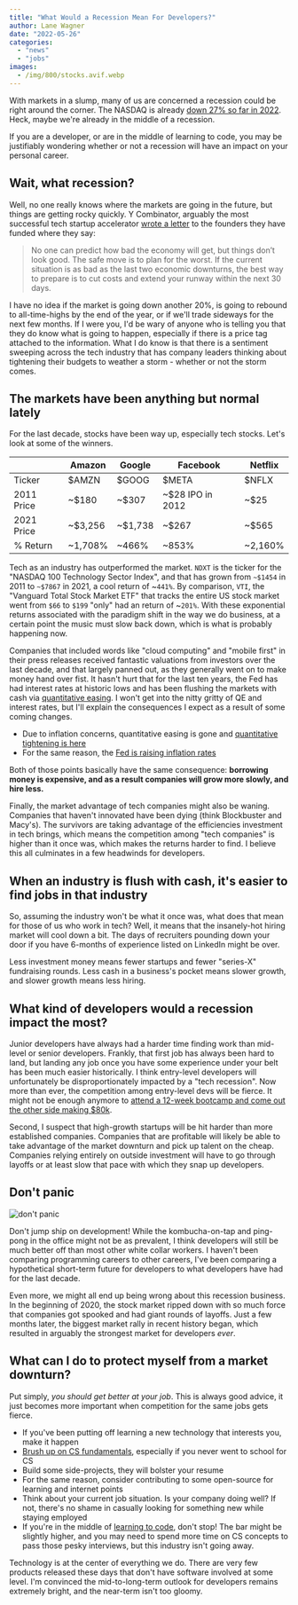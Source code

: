 ```yaml
---
title: "What Would a Recession Mean For Developers?"
author: Lane Wagner
date: "2022-05-26"
categories:
  - "news"
  - "jobs"
images:
  - /img/800/stocks.avif.webp
---
```


With markets in a slump, many of us are concerned a recession could be right around the corner. The NASDAQ is already [down 27% so far in 2022](https://www.marketwatch.com/investing/index/comp). Heck, maybe we're already in the middle of a recession.

If you are a developer, or are in the middle of learning to code, you may be justifiably wondering whether or not a recession will have an impact on your personal career.

## Wait, what recession?

Well, no one really knows where the markets are going in the future, but things are getting rocky quickly. Y Combinator, arguably the most successful tech startup accelerator [wrote a letter](https://techcrunch.com/2022/05/19/yc-advises-founders-to-plan-for-the-worst/) to the founders they have funded where they say:

> No one can predict how bad the economy will get, but things don’t look good. The safe move is to plan for the worst. If the current situation is as bad as the last two economic downturns, the best way to prepare is to cut costs and extend your runway within the next 30 days.

I have no idea if the market is going down another 20%, is going to rebound to all-time-highs by the end of the year, or if we'll trade sideways for the next few months. If I were you, I'd be wary of anyone who is telling you that they do know what is going to happen, especially if there is a price tag attached to the information. What I do know is that there is a sentiment sweeping across the tech industry that has company leaders thinking about tightening their budgets to weather a storm - whether or not the storm comes.

## The markets have been anything but normal lately

For the last decade, stocks have been way up, especially tech stocks. Let's look at some of the winners.

|            | Amazon  | Google  | Facebook         | Netflix |
| ---------- | ------- | ------- | ---------------- | ------- |
| Ticker     | $AMZN   | $GOOG   | $META            | $NFLX   |
| 2011 Price | ~$180   | ~$307   | ~$28 IPO in 2012 | ~$25    |
| 2021 Price | ~$3,256 | ~$1,738 | ~$267            | ~$565   |
| % Return   | ~1,708% | ~466%   | ~853%            | ~2,160% |

Tech as an industry has outperformed the market. `NDXT` is the ticker for the "NASDAQ 100 Technology Sector Index", and that has grown from `~$1454` in 2011 to `~$7867` in 2021, a cool return of ~`441%`. By comparison, `VTI`, the "Vanguard Total Stock Market ETF" that tracks the entire US stock market went from `$66` to `$199` "only" had an return of ~`201%`. With these exponential returns associated with the paradigm shift in the way we do business, at a certain point the music must slow back down, which is what is probably happening now.

Companies that included words like "cloud computing" and "mobile first" in their press releases received fantastic valuations from investors over the last decade, and that largely panned out, as they generally went on to make money hand over fist. It hasn't hurt that for the last ten years, the Fed has had interest rates at historic lows and has been flushing the markets with cash via [quantitative easing](https://www.investopedia.com/terms/q/quantitative-easing.asp). I won't get into the nitty gritty of QE and interest rates, but I'll explain the consequences I expect as a result of some coming changes.

* Due to inflation concerns, quantitative easing is gone and [quantitative tightening is here](https://www.investopedia.com/quantitative-tightening-is-here-5270749#:~:text=For%20two%20years%20after%20the,to%20pivot%20toward%20slowing%20inflation.)
* For the same reason, the [Fed is raising inflation rates](https://www.usnews.com/news/economy/articles/2022-05-04/fed-raises-interest-rates-by-half-a-percent-in-aggressive-move-to-fight-inflation#:~:text=Home-,Fed%20Raises%20Interest%20Rates%20by%20Half%20a%20Percent%20in%20Aggressive,each%20month%2C%20starting%20in%20June.&text=May%204%2C%202022%2C%20at%202%3A14%20p.m.)

Both of those points basically have the same consequence: **borrowing money is expensive, and as a result companies will grow more slowly, and hire less.**

Finally, the market advantage of tech companies might also be waning. Companies that haven't innovated have been dying (think Blockbuster and Macy's). The survivors are taking advantage of the efficiencies investment in tech brings, which means the competition among "tech companies" is higher than it once was, which makes the returns harder to find. I believe this all culminates in a few headwinds for developers.

## When an industry is flush with cash, it's easier to find jobs in that industry

So, assuming the industry won't be what it once was, what does that mean for those of us who work in tech? Well, it means that the insanely-hot hiring market will cool down a bit. The days of recruiters pounding down your door if you have 6-months of experience listed on LinkedIn might be over.

Less investment money means fewer startups and fewer "series-X" fundraising rounds. Less cash in a business's pocket means slower growth, and slower growth means less hiring.

## What kind of developers would a recession impact the most?

Junior developers have always had a harder time finding work than mid-level or senior developers. Frankly, that first job has always been hard to land, but landing any job once you have some experience under your belt has been much easier historically. I think entry-level developers will unfortunately be disproportionately impacted by a "tech recession". Now more than ever, the competition among entry-level devs will be fierce. It might not be enough anymore to [attend a 12-week bootcamp and come out the other side making $80k](/jobs/getting-a-job-after-coding-bootcamp-is-hard).

Second, I suspect that high-growth startups will be hit harder than more established companies. Companies that are profitable will likely be able to take advantage of the market downturn and pick up talent on the cheap. Companies relying entirely on outside investment will have to go through layoffs or at least slow that pace with which they snap up developers.

## Don't panic

![don't panic](/img/800/il_570xN.1869403913_4zhy.webp.webp)

Don't jump ship on development! While the kombucha-on-tap and ping-pong in the office might not be as prevalent, I think developers will still be much better off than most other white collar workers. I haven't been comparing programming careers to other careers, I've been comparing a hypothetical short-term future for developers to what developers have had for the last decade.

Even more, we might all end up being wrong about this recession business. In the beginning of 2020, the stock market ripped down with so much force that companies got spooked and had giant rounds of layoffs. Just a few months later, the biggest market rally in recent history began, which resulted in arguably the strongest market for developers *ever*.

## What can I do to protect myself from a market downturn?

Put simply, *you should get better at your job*. This is always good advice, it just becomes more important when competition for the same jobs gets fierce.

* If you've been putting off learning a new technology that interests you, make it happen
* [Brush up on CS fundamentals](/computer-science/comprehensive-guide-to-learn-computer-science-online/), especially if you never went to school for CS
* Build some side-projects, they will bolster your resume
* For the same reason, consider contributing to some open-source for learning and internet points
* Think about your current job situation. Is your company doing well? If not, there's no shame in casually looking for something new while staying employed
* If you're in the middle of [learning to code]((https://boot.dev)), don't stop! The bar might be slightly higher, and you may need to spend more time on CS concepts to pass those pesky interviews, but this industry isn't going away.

Technology is at the center of everything we do. There are very few products released these days that don't have software involved at some level. I'm convinced the mid-to-long-term outlook for developers remains extremely bright, and the near-term isn't too gloomy.
